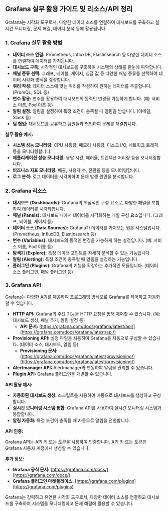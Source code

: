 ## Grafana 실무 활용 가이드 및 리소스/API 정리

Grafana는 시각화 도구로서, 다양한 데이터 소스를 연결하여 대시보드를 구축하고 실시간 모니터링, 문제 해결, 데이터 분석 등에 활용됩니다.

### 1. Grafana 실무 활용 방법

*   **데이터 소스 연결:** Prometheus, InfluxDB, Elasticsearch 등 다양한 데이터 소스를 연결하여 데이터를 가져옵니다.
*   **대시보드 구축:** 시각적인 대시보드를 구축하여 시스템의 상태를 한눈에 파악합니다.
*   **패널 종류 선택:** 그래프, 테이블, 게이지, 싱글 값 등 다양한 패널 종류를 선택하여 데이터 시각화 방식을 결정합니다.
*   **쿼리 작성:** 데이터 소스에 맞는 쿼리를 작성하여 원하는 데이터를 추출합니다. (PromQL, SQL 등)
*   **변수 활용:** 변수를 활용하여 대시보드의 동적인 변경을 가능하게 합니다. (예: 서비스 이름, Pod 이름 등)
*   **알림 설정:** 알림을 설정하여 특정 조건이 충족될 때 알림을 받습니다. (이메일, Slack 등)
*   **팀 협업:** 대시보드를 공유하고 팀원들과 협업하여 문제를 해결합니다.

**실무 활용 예시:**

*   **시스템 성능 모니터링:** CPU 사용량, 메모리 사용량, 디스크 I/O, 네트워크 트래픽 등을 모니터링합니다.
*   **애플리케이션 성능 모니터링:** 응답 시간, 에러율, 트랜잭션 처리량 등을 모니터링합니다.
*   **비즈니스 지표 모니터링:** 매출, 사용자 수, 전환율 등을 모니터링합니다.
*   **로그 분석:** 로그 데이터를 시각화하여 문제 발생 원인을 분석합니다.

### 2. Grafana 리소스

*   **대시보드 (Dashboards):** Grafana의 핵심적인 구성 요소로, 다양한 패널을 포함하여 데이터를 시각화합니다.
*   **패널 (Panels):** 대시보드 내에서 데이터를 시각화하는 개별 구성 요소입니다. (그래프, 테이블, 게이지 등)
*   **데이터 소스 (Data Sources):** Grafana가 데이터를 가져오는 원본 시스템입니다. (Prometheus, InfluxDB, Elasticsearch 등)
*   **변수 (Variables):** 대시보드의 동적인 변경을 가능하게 하는 설정입니다. (예: 서비스 이름, Pod 이름 등)
*   **탐색기 (Explore):** 특정 데이터 포인트를 자세히 분석할 수 있는 기능입니다.
*   **알림 (Alerting):** 특정 조건이 충족될 때 알림을 설정하는 기능입니다.
*   **플러그인 (Plugins):** Grafana의 기능을 확장하는 추가적인 모듈입니다. (데이터 소스 플러그인, 패널 플러그인 등)

### 3. Grafana API

Grafana는 다양한 API를 제공하여 프로그래밍 방식으로 Grafana를 제어하고 자동화할 수 있습니다.

*   **HTTP API:** Grafana의 주요 기능을 HTTP 요청을 통해 제어할 수 있습니다. (예: 대시보드 생성, 패널 추가, 알림 설정 등)
    *   **API 문서:** [https://grafana.com/docs/grafana/latest/api/](https://grafana.com/docs/grafana/latest/api/)
*   **Provisioning API:** 설정 파일을 사용하여 Grafana를 자동으로 구성할 수 있습니다. (데이터 소스, 대시보드, 알림 등)
    *   **Provisioning 문서:** [https://grafana.com/docs/grafana/latest/provisioning/](https://grafana.com/docs/grafana/latest/provisioning/)
*   **Alertmanager API:** Alertmanager와 연동하여 알림을 관리할 수 있습니다.
*   **Plugin API:** Grafana 플러그인을 개발할 수 있습니다.

**API 활용 예시:**

*   **자동화된 대시보드 생성:** 스크립트를 사용하여 자동으로 대시보드를 생성하고 구성합니다.
*   **실시간 모니터링 시스템 통합:** Grafana API를 사용하여 실시간 모니터링 시스템과 통합합니다.
*   **알림 자동화:** 특정 조건이 충족될 때 자동으로 알림을 전송합니다.

**API 인증:**

Grafana API는 API 키 또는 토큰을 사용하여 인증합니다. API 키 또는 토큰은 Grafana 사용자 계정에서 생성할 수 있습니다.

**추가 정보:**

*   **Grafana 공식 문서:** [https://grafana.com/docs/](https://grafana.com/docs/)
*   **Grafana 플러그인 마켓플레이스:** [https://grafana.com/plugins](https://grafana.com/plugins)

Grafana는 강력하고 유연한 시각화 도구로서, 다양한 데이터 소스를 연결하고 대시보드를 구축하여 시스템을 모니터링하고 문제 해결에 활용할 수 있습니다.